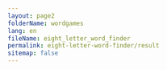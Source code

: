 ```yaml
---
layout: page2
folderName: wordgames
lang: en
fileName: eight_letter_word_finder
permalink: eight-letter-word-finder/result
sitemap: false
---
```


